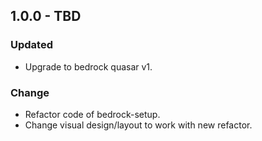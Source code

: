 ## 1.0.0 - TBD

### Updated
- Upgrade to bedrock quasar v1.

### Change
- Refactor code of bedrock-setup.
- Change visual design/layout to work with new refactor.
